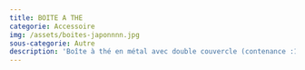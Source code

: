 ```yaml
---
title: BOITE A THE
categorie: Accessoire
img: /assets/boites-japonnnn.jpg
sous-categorie: Autre
description: 'Boîte à thé en métal avec double couvercle (contenance :100 gr de thé).'
---
```


